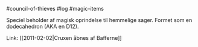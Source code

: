 #council-of-thieves #log #magic-items

Speciel beholder af magisk oprindelse til hemmelige sager. Formet som en dodecahedron (AKA en D12).
Link: [[2011-02-02|Cruxen åbnes af Bafferne]]
